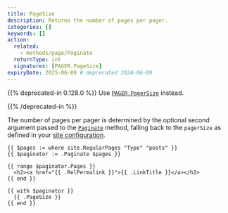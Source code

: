 ```yaml
---
title: PageSize
description: Returns the number of pages per pager.
categories: []
keywords: []
action:
  related:
    - methods/page/Paginate
  returnType: int
  signatures: [PAGER.PageSize]
expiryDate: 2025-06-09 # deprecated 2024-06-09
---
```


{{% deprecated-in 0.128.0 %}}
Use [`PAGER.PagerSize`] instead.

[`PAGER.PagerSize`]: /methods/pager/pagersize/
{{% /deprecated-in %}}

The number of pages per pager is determined by the optional second argument passed to the [`Paginate`] method, falling back to the `pagerSize` as defined in your [site configuration].

[`Paginate`]: /methods/page/paginate/
[site configuration]: /templates/pagination/#configuration

```go-html-template
{{ $pages := where site.RegularPages "Type" "posts" }}
{{ $paginator := .Paginate $pages }}

{{ range $paginator.Pages }}
  <h2><a href="{{ .RelPermalink }}">{{ .LinkTitle }}</a></h2>
{{ end }}

{{ with $paginator }}
  {{ .PageSize }}
{{ end }}
```
